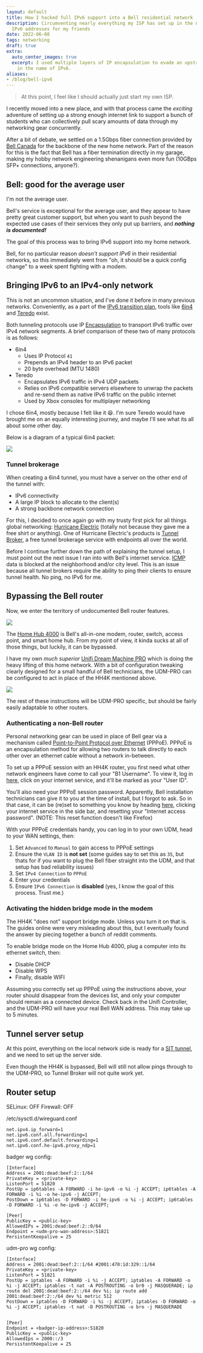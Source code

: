 ```yaml
---
layout: default
title: How I hacked full IPv6 support into a Bell residential network
description: Circumventing nearly everything my ISP has set up in the name of public
  IPv6 addresses for my friends
date: 2022-06-08
tags: networking
draft: true
extra:
  auto_center_images: true
  excerpt: I used multiple layers of IP encapsulation to evade an upstream firewall
    in the name of IPv6.
aliases:
- /blog/bell-ipv6
---
```


> At this point, I feel like I should actually just start my own ISP.

I recently moved into a new place, and with that process came the *exciting* adventure of setting up a strong enough internet link to support a bunch of students who can collectively pull scary amounts of data through my networking gear concurrently.

After a bit of debate, we settled on a 1.5Gbps fiber connection provided by [Bell Canada](https://en.wikipedia.org/wiki/Bell_Canada) for the backbone of the new home network. Part of the reason for this is the fact that Bell has a fiber termination directly in my garage, making my hobby network engineering shenanigans even more fun (10GBps SFP+ connections, anyone?).

## Bell: good for the average user

I'm not the average user.

Bell's service is exceptional for the average user, and they appear to have pretty great customer support, but when you want to push beyond the expected use cases of their services they only put up barriers, and ***nothing is documented!*** 

The goal of this process was to bring IPv6 support into my home network. 

Bell, for no particular reason *doesn't support IPv6* in their residential networks, so this immediately went from "oh, it should be a quick config change" to a week spent fighting with a modem.

## Bringing IPv6 to an IPv4-only network

This is not an uncommon situation, and I've done it before in many previous networks. Conveniently, as a part of the [IPv6 transition plan](https://en.wikipedia.org/wiki/IPv6_transition_mechanism), tools like [6in4](https://en.wikipedia.org/wiki/6in4) and [Teredo](https://en.wikipedia.org/wiki/Teredo_tunneling) exist.

Both tunneling protocols use IP [Encapsulation](https://en.wikipedia.org/wiki/Encapsulation_(networking)) to transport IPv6 traffic over IPv4 network segments. A brief comparison of these two of many protocols is as follows:

- 6in4
  - Uses IP Protocol `41`
  - Prepends an IPv4 header to an IPv6 packet
  - 20 byte overhead (MTU 1480)
- Teredo
  - Encapsulates IPv6 traffic in IPv4 UDP packets
  - Relies on IPv6 compatible servers elsewhere to unwrap the packets and re-send them as native IPv6 traffic on the public internet
  - Used by Xbox consoles for multiplayer networking

I chose 6in4, mostly because I felt like it :laughing:. I'm sure Teredo would have brought me on an equally interesting journey, and maybe I'll see what its all about some other day.

Below is a diagram of a typical 6in4 packet:

<img src="/assets/blog/bell-ipv6/sit.png" loading="lazy" >

### Tunnel brokerage

When creating a 6in4 tunnel, you must have a server on the other end of the tunnel with:

- IPv6 connectivity
- A large IP block to allocate to the client(s)
- A strong backbone network connection

For this, I decided to once again go with my trusty first pick for all things global networking: [Hurricane Electric](https://he.net/) (totally not because they gave me a free shirt or anything). One of Hurricane Electric's products is [Tunnel Broker](https://tunnelbroker.net/), a free tunnel brokerage service with endpoints all over the world.

Before I continue further down the path of explaining the tunnel setup, I must point out the next issue I ran into with Bell's internet service. [ICMP](https://en.wikipedia.org/wiki/Internet_Control_Message_Protocol) data is blocked at the neighborhood and/or city level. This is an issue because all tunnel brokers require the ability to ping their clients to ensure tunnel health. No ping, no IPv6 for me.

## Bypassing the Bell router

Now, we enter the territory of undocumented Bell router features.

<img src="/assets/blog/bell-ipv6/hh4k.png" loading="lazy" style="max-width:300px;">

The [Home Hub 4000](https://support.bell.ca/internet/products/home-hub-4000-modem) is Bell's all-in-one modem, router, switch, access point, and smart home hub. From my point of view, it kinda sucks at all of those things, but luckily, it can be bypassed.

I have my own *much superior* [Unifi Dream Machine PRO](https://ca.store.ui.com/products/udm-pro) which is doing the heavy lifting of this home network. With a bit of configuration tweaking clearly designed for a small handful of Bell technicians, the UDM-PRO can be configured to act in place of the HH4K mentioned above.

<img src="/assets/blog/bell-ipv6/udm-pro.png" loading="lazy" style="max-width:300px;">

The rest of these instructions will be UDM-PRO specific, but should be fairly easily adaptable to other routers.

### Authenticating a non-Bell router

Personal networking gear can be used in place of Bell gear via a mechanism called [Point-to-Point Protocol over Ethernet](https://en.wikipedia.org/wiki/Point-to-Point_Protocol_over_Ethernet) (PPPoE). PPPoE is an encapsulation method for allowing two routers to talk directly to each other over an ethernet cable without a network in-between.

To set up a PPPoE session with an HH4K router, you first need what other network engineers have come to call your "B1 Username". To view it, log in [here](https://mybell.bell.ca/), click on your internet service, and it'll be marked as your "User ID".

You'll also need your PPPoE session password. Apparently, Bell installation technicians can give it to you at the time of install, but I forgot to ask. So in that case, it can be (re)set to something you know by heading [here](https://mybell.bell.ca/MyProfile), clicking your internet service in the side bar, and resetting your "Internet access password". (NOTE: This reset function doesn't like Firefox)

With your PPPoE credentials handy, you can log in to your own UDM, head to your WAN settings, then:

 1) Set `Advanced` to `Manual` to gain access to PPPoE settings
 2) Ensure the `VLAN ID` is **not set** (some guides say to set this as `35`, but thats for if you want to plug the Bell fiber straight into the UDM, and that setup has bad reliability issues)
 3) Set `IPv4 Connection` to `PPPoE`
 4) Enter your credentials 
 5) Ensure `IPv6 Connection` is **disabled** (yes, I know the goal of this process. Trust me.)


### Activating the hidden bridge mode in the modem

The HH4K "does not" support bridge mode. Unless you turn it on that is. The guides online were very misleading about this, but I eventually found the answer by piecing together a bunch of reddit comments.

To enable bridge mode on the Home Hub 4000, plug a computer into its ethernet switch, then:

- Disable DHCP
- Disable WPS
- Finally, disable WIFI

Assuming you correctly set up PPPoE using the instructions above, your router should disappear from the devices list, and only your computer should remain as a connected device. Check back in the Unifi Controller, and the UDM-PRO will have your real Bell WAN address. This may take up to 5 minutes.

## Tunnel server setup

At this point, everything on the local network side is ready for a [SIT tunnel](https://developers.redhat.com/blog/2019/05/17/an-introduction-to-linux-virtual-interfaces-tunnels#ipip_tunnel), and we need to set up the server side.

Even though the HH4K is bypassed, Bell will still not allow pings through to the UDM-PRO, so Tunnel Broker will not quite work yet.

## Router setup

SELinux: OFF
Firewall: OFF

/etc/sysctl.d/wireguard.conf 
```text
net.ipv4.ip_forward=1
net.ipv6.conf.all.forwarding=1
net.ipv6.conf.default.forwarding=1
net.ipv6.conf.he-ipv6.proxy_ndp=1
```

badger wg config:
```text
[Interface]
Address = 2001:dead:beef:2::1/64
PrivateKey = <private-key>
ListenPort = 51820
PostUp = ip6tables -A FORWARD -i he-ipv6 -o %i -j ACCEPT; ip6tables -A FORWARD -i %i -o he-ipv6 -j ACCEPT;
PostDown = ip6tables -D FORWARD -i he-ipv6 -o %i -j ACCEPT; ip6tables -D FORWARD -i %i -o he-ipv6 -j ACCEPT;

[Peer]
PublicKey = <public-key>
AllowedIPs = 2001:dead:beef:2::0/64
Endpoint = <udm-pro-wan-address>:51821
PersistentKeepalive = 25
```

udm-pro wg config:
```text
[Interface]
Address = 2001:dead:beef:2::1/64 #2001:470:1d:329::1/64 
PrivateKey = <private-key>
ListenPort = 51821
PostUp = iptables -A FORWARD -i %i -j ACCEPT; iptables -A FORWARD -o %i -j ACCEPT; iptables -t nat -A POSTROUTING -o br0 -j MASQUERADE; ip route del 2001:dead:beef:2::/64 dev %i; ip route add 2001:dead:beef:2::/64 dev %i metric 512
PostDown = iptables -D FORWARD -i %i -j ACCEPT; iptables -D FORWARD -o %i -j ACCEPT; iptables -t nat -D POSTROUTING -o bro -j MASQUERADE


[Peer]
Endpoint = <badger-ip-address>:51820
PublicKey = <public-key>
AllowedIps = 2000::/3
PersistentKeepalive = 25
```
